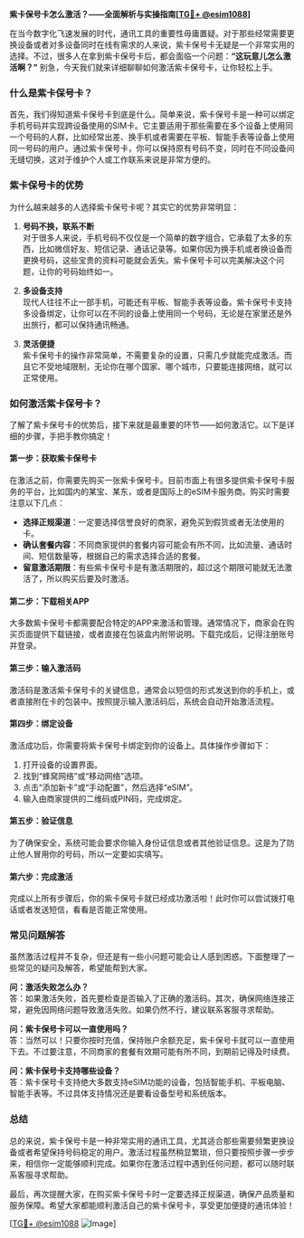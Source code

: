 **紫卡保号卡怎么激活？——全面解析与实操指南[[TG💪+ @esim1088](https://t.me/s/esim1088)]**

在当今数字化飞速发展的时代，通讯工具的重要性毋庸置疑。对于那些经常需要更换设备或者对多设备同时在线有需求的人来说，紫卡保号卡无疑是一个非常实用的选择。不过，很多人在拿到紫卡保号卡后，都会面临一个问题：**“这玩意儿怎么激活啊？”** 别急，今天我们就来详细聊聊如何激活紫卡保号卡，让你轻松上手。

### 什么是紫卡保号卡？

首先，我们得知道紫卡保号卡到底是什么。简单来说，紫卡保号卡是一种可以绑定手机号码并实现跨设备使用的SIM卡。它主要适用于那些需要在多个设备上使用同一个号码的人群，比如经常出差、换手机或者需要在平板、智能手表等设备上使用同一号码的用户。通过紫卡保号卡，你可以保持原有号码不变，同时在不同设备间无缝切换，这对于维护个人或工作联系来说是非常方便的。

### 紫卡保号卡的优势

为什么越来越多的人选择紫卡保号卡呢？其实它的优势非常明显：

1. **号码不换，联系不断**  
   对于很多人来说，手机号码不仅仅是一个简单的数字组合，它承载了太多的东西，比如微信好友、短信记录、通话记录等。如果你因为换手机或者换设备而更换号码，这些宝贵的资料可能就会丢失。紫卡保号卡可以完美解决这个问题，让你的号码始终如一。

2. **多设备支持**  
   现代人往往不止一部手机，可能还有平板、智能手表等设备。紫卡保号卡支持多设备绑定，让你可以在不同的设备上使用同一个号码，无论是在家里还是外出旅行，都可以保持通讯畅通。

3. **灵活便捷**  
   紫卡保号卡的操作非常简单，不需要复杂的设置，只需几步就能完成激活。而且它不受地域限制，无论你在哪个国家、哪个城市，只要能连接网络，就可以正常使用。

### 如何激活紫卡保号卡？

了解了紫卡保号卡的优势后，接下来就是最重要的环节——如何激活它。以下是详细的步骤，手把手教你搞定！

#### 第一步：获取紫卡保号卡

在激活之前，你需要先购买一张紫卡保号卡。目前市面上有很多提供紫卡保号卡服务的平台，比如国内的某宝、某东，或者是国际上的eSIM卡服务商。购买时需要注意以下几点：

- **选择正规渠道**：一定要选择信誉良好的商家，避免买到假货或者无法使用的卡。
- **确认套餐内容**：不同商家提供的套餐内容可能会有所不同，比如流量、通话时间、短信数量等，根据自己的需求选择合适的套餐。
- **留意激活期限**：有些紫卡保号卡是有激活期限的，超过这个期限可能就无法激活了，所以购买后要及时激活。

#### 第二步：下载相关APP

大多数紫卡保号卡都需要配合特定的APP来激活和管理。通常情况下，商家会在购买页面提供下载链接，或者直接在包装盒内附带说明。下载完成后，记得注册账号并登录。

#### 第三步：输入激活码

激活码是激活紫卡保号卡的关键信息，通常会以短信的形式发送到你的手机上，或者直接附在卡的包装中。按照提示输入激活码后，系统会自动开始激活流程。

#### 第四步：绑定设备

激活成功后，你需要将紫卡保号卡绑定到你的设备上。具体操作步骤如下：

1. 打开设备的设置界面。
2. 找到“蜂窝网络”或“移动网络”选项。
3. 点击“添加新卡”或“手动配置”，然后选择“eSIM”。
4. 输入由商家提供的二维码或PIN码，完成绑定。

#### 第五步：验证信息

为了确保安全，系统可能会要求你输入身份证信息或者其他验证信息。这是为了防止他人冒用你的号码，所以一定要如实填写。

#### 第六步：完成激活

完成以上所有步骤后，你的紫卡保号卡就已经成功激活啦！此时你可以尝试拨打电话或者发送短信，看看是否能正常使用。

### 常见问题解答

虽然激活过程并不复杂，但还是有一些小问题可能会让人感到困惑。下面整理了一些常见的疑问及解答，希望能帮到大家。

**问：激活失败怎么办？**  
答：如果激活失败，首先要检查是否输入了正确的激活码。其次，确保网络连接正常，避免因网络问题导致激活失败。如果仍然不行，建议联系客服寻求帮助。

**问：紫卡保号卡可以一直使用吗？**  
答：当然可以！只要你按时充值，保持账户余额充足，紫卡保号卡就可以一直使用下去。不过要注意，不同商家的套餐有效期可能有所不同，到期前记得及时续费。

**问：紫卡保号卡支持哪些设备？**  
答：紫卡保号卡支持绝大多数支持eSIM功能的设备，包括智能手机、平板电脑、智能手表等。不过具体支持情况还是要看设备型号和系统版本。

### 总结

总的来说，紫卡保号卡是一种非常实用的通讯工具，尤其适合那些需要频繁更换设备或者希望保持号码稳定的用户。激活过程虽然稍显繁琐，但只要按照步骤一步步来，相信你一定能够顺利完成。如果你在激活过程中遇到任何问题，都可以随时联系客服寻求帮助。

最后，再次提醒大家，在购买紫卡保号卡时一定要选择正规渠道，确保产品质量和服务保障。希望大家都能顺利激活自己的紫卡保号卡，享受更加便捷的通讯体验！

[[TG💪+ @esim1088](https://t.me/s/esim1088) ![Image](https://i.postimg.cc/4NQfJmqS/Snipaste-2025-05-13-00-14-12.png)]